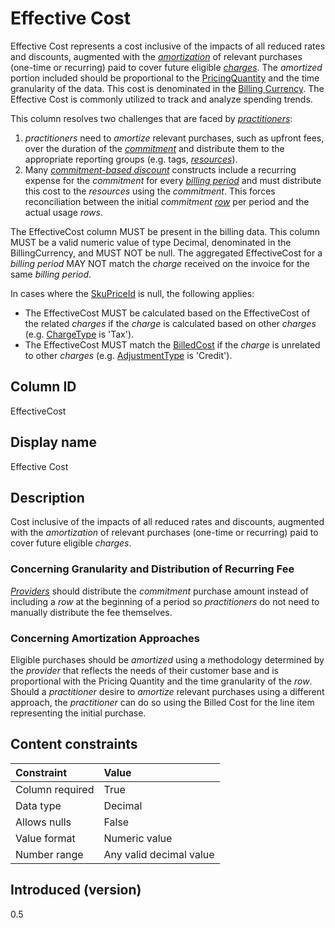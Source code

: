 # Effective Cost

Effective Cost represents a cost inclusive of the impacts of all reduced rates and discounts, augmented with the [*amortization*](#glossary:amortization) of relevant purchases (one-time or recurring) paid to cover future eligible [*charges*](#glossary:charge). The *amortized* portion included should be proportional to the [PricingQuantity](#pricingquantity) and the time granularity of the data. This cost is denominated in the [Billing Currency](#billingcurrency). The Effective Cost is commonly utilized to track and analyze spending trends.

This column resolves two challenges that are faced by [*practitioners*](#glossary:practitioner):

1. *practitioners* need to *amortize* relevant purchases, such as upfront fees, over the duration of the [*commitment*](#glossary:commitment) and distribute them to the appropriate reporting groups (e.g. tags, [*resources*](#glossary:resource)).
2. Many [*commitment-based discount*](#glossary:commitment-based-discount) constructs include a recurring expense for the *commitment* for every [*billing period*](#glossary:billing-period) and must distribute this cost to the *resources* using the *commitment*. This forces reconciliation between the initial *commitment* [*row*](#glossary:row) per period and the actual usage *rows*.

The EffectiveCost column MUST be present in the billing data. This column MUST be a valid numeric value of type Decimal, denominated in the BillingCurrency, and MUST NOT be null. The aggregated EffectiveCost for a *billing period* MAY NOT match the *charge* received on the invoice for the same *billing period*.

In cases where the [SkuPriceId](#skupriceid) is null, the following applies:

* The EffectiveCost MUST be calculated based on the EffectiveCost of the related *charges* if the *charge* is calculated based on other *charges* (e.g. [ChargeType](#chargetype) is 'Tax').
* The EffectiveCost MUST match the [BilledCost](#billedcost) if the *charge* is unrelated to other *charges* (e.g. [AdjustmentType](#adjustmenttype) is 'Credit').

## Column ID

EffectiveCost

## Display name

Effective Cost

## Description

Cost inclusive of the impacts of all reduced rates and discounts, augmented with the *amortization* of relevant purchases (one-time or recurring) paid to cover future eligible *charges*.

### Concerning Granularity and Distribution of Recurring Fee

[*Providers*](#glossary:provider) should distribute the *commitment* purchase amount instead of including a *row* at the beginning of a period so *practitioners* do not need to manually distribute the fee themselves.

### Concerning Amortization Approaches

Eligible purchases should be *amortized* using a methodology determined by the *provider* that reflects the needs of their customer base and is proportional with the Pricing Quantity and the time granularity of the *row*. Should a *practitioner* desire to *amortize* relevant purchases using a different approach, the *practitioner* can do so using the Billed Cost for the line item representing the initial purchase.

## Content constraints

|    Constraint   |      Value              |
|:----------------|:------------------------|
| Column required | True                    |
| Data type       | Decimal                 |
| Allows nulls    | False                   |
| Value format    | Numeric value           |
| Number range    | Any valid decimal value |

## Introduced (version)

0.5
